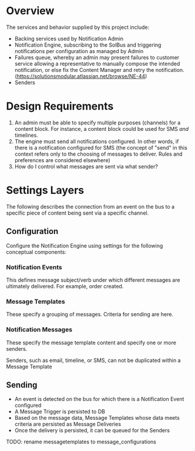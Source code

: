 # Overview

The services and behavior supplied by this project include:

* Backing services used by Notification Admin
* Notification Engine, subscribing to the SolBus and triggering notifications per configuration as managed by Admin
* Failures queue, whereby an admin may present failures to customer service allowing a representative to manually compose the intended notification, or else fix the Content Manager and retry the notification. (https://solutionsmodular.atlassian.net/browse/NE-44)
* Senders

# Design Requirements

1. An admin must be able to specify multiple purposes (channels) for a content block.
For instance, a content block could be used for SMS _and_ timelines.
2. The engine must send all notifications configured.
In other words, if there is a notification configured for SMS (the concept of "send" in this context refers only to the choosing of messages to deliver. Rules and preferences are considered elsewhere)
3. How do I control what messages are sent via what sender?

# Settings Layers

The following describes the connection from an event on the bus to a specific piece of content being sent via a specific channel.

## Configuration

Configure the Notification Engine using settings for the following conceptual components:

### Notification Events

This defines message subject/verb under which different messages are ultimately delivered. For example, order created. 

### Message Templates

These specify a grouping of messages. Criteria for sending are here.

### Notification Messages

These specify the message template content and specify one or more senders.

Senders, such as email, timeline, or SMS, can not be duplicated within a Message Template 

## Sending

* An event is detected on the bus for which there is a Notification Event configured
* A Message Trigger is persisted to DB 
* Based on the message data, Message Templates whose data meets criteria are persisted as Message Deliveries
* Once the delivery is persisted, it can be queued for the Senders

TODO: rename messagetemplates to message_configurations